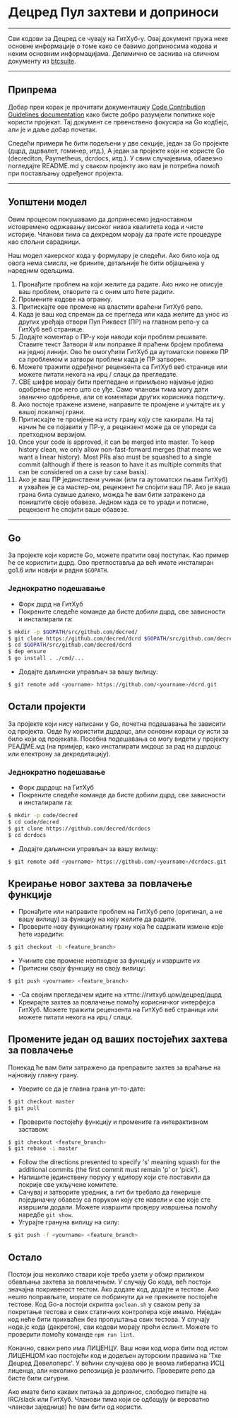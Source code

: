 # Децред Пул захтеви и доприноси 

---

Сви кодови за Децред се чувају на ГитХуб-у. Овај документ пружа неке основне информације о томе како се бавимо доприносима кодова и неким основним информацијама. Делимично се заснива на сличном документу из [btcsuite](https://github.com/btcsuite).

---

## Припрема 

Добар први корак је прочитати документацију [Code Contribution Guidelines documentation](https://github.com/decred/dcrd/blob/master/docs/code_contribution_guidelines.md) како бисте добро разумјели политике које користи
пројекат. Тај документ се првенствено фокусира на Go кодбејс, али је и даље добар почетак.

Следећи примери ће бити подељени у две секције, један за Go пројекте (дцрд, дцрвалет, гоминер, итд.), А један за пројекте који не користе Go (decrediton, Paymetheus, dcrdocs, итд.). У свим случајевима, обавезно погледајте README.md у сваком пројекту ако вам је потребна помоћ при постављању одређеног пројекта.

---

## Уопштени модел 

Овим процесом покушавамо да допринесемо једноставном истовремено одржавању високог нивоа квалитета кода и чисте историје. Чланови тима са декредом морају да прате исте процедуре као спољни сарадници.

Наш модел хакерског кода у формулару је следећи. Ако било која од овога нема смисла, не брините, детаљније ће бити објашњена у наредним одељцима.

1. Пронађите проблем на који желите да радите. Ако нико не описује ваш проблем, отворите га с оним што ћете радити.
1. Промените кодове на огранку.
1. Притискајте ове промене на властити враћени ГитХуб репо.
1. Када је ваш код спреман да се прегледа или када желите да унос из других уређаја отвори Пул Риквест (ПР) на главном репо-у са ГитХуб веб странице.
1. Додајте коментар о ПР-у који наводи који проблем решавате. Ставите текст Затвори # или поправке # праћени бројем проблема на једној линији. Ово ће омогућити ГитХуб да аутоматски повеже ПР са проблемом и затвори проблем када је ПР затворен.
1. Можете тражити одређеног рецензента са ГитХуб веб странице или можете питати некога на ирц / слацк да прегледате.
1. СВЕ шифре морају бити прегледане и примљено најмање једно одобрење пре него што се уђе. Само чланови тима могу дати званично одобрење, али се коментари других корисника подстичу.
1. Ако постоје тражене измене, направите те промјене и учитајте их у вашој локалној грани.
1. Притискајте те промјене на исту грану коју сте хакирали. На тај начин ће се појавити у ПР-у, а рецензент може да се упореди са претходном верзијом.
1. Once your code is approved, it can be merged into master.  To keep history clean, we only allow non-fast-forward merges (that means we want a linear history).  Most PRs also must be squashed to a single commit (although if there is reason to have it as multiple commits that can be considered on a case by case basis).
1. Ако је ваш ПР јединствени учинак (или га аутоматски гњави ГитХуб) и ухваћен је са мастер-ом, рецензент ће спојити ваш ПР. Ако је ваша грана била сувише далеко, можда ће вам бити затражено да поништите своје обавезе. Једном када се то уради и потисне, рецензент ће спојити ваше обавезе.

---

## Go 

За пројекте који користе Go, можете пратити овај поступак. Као пример ће се користити дцрд. Ово претпоставља да већ имате инсталиран go1.6 или новији и радни `$GOPATH`.

### Једнократно подешавање
- Форк дцрд на ГитХуб
- Покрените следеће команде да бисте добили дцрд, све зависности и инсталирали га:

```bash
$ mkdir -p $GOPATH/src/github.com/decred/
$ git clone https://github.com/decred/dcrd $GOPATH/src/github.com/decred/dcrd
$ cd $GOPATH/src/github.com/decred/dcrd
$ dep ensure
$ go install . ./cmd/...
```

- Додајте даљински управљач за вашу вилицу:

```bash
$ git remote add <yourname> https://github.com/<yourname>/dcrd.git
```

## Остали пројекти 

За пројекте који нису написани у Go, почетна подешавања ће зависити од пројекта. Овде ћу користити дцрдоцс, али основни кораци су исти за било који од пројеката. Посебна подешавања се могу видети у пројекту РЕАДМЕ.мд (на примјер, како инсталирати мкдоцс за рад на дцрдоцс или електрону за декредитацију).

### Једнократно подешавање 
- Форк дцрдоцс на ГитХуб
- Покрените следеће команде да бисте добили дцрд, све зависности и инсталирали га:

```bash
$ mkdir -p code/decred
$ cd code/decred
$ git clone https://github.com/decred/dcrdocs
$ cd dcrdocs
```

- Додајте даљински управљач за вашу вилицу:

```bash
$ git remote add <yourname> https://github.com/<yourname>/dcrdocs.git
```

## Креирање новог захтева за повлачење функције 
- Пронађите или направите проблем на ГитХуб репо (оригинал, а не вашу вилицу) за функцију на коју желите да радите.
- Проверите нову функционалну грану која ће садржати измене које ћете израдити:

```bash
$ git checkout -b <feature_branch>
```
- Учините све промене неопходне за функцију и извршите их
- Притисни своју функцију на своју вилицу:

```bash
$ git push <yourname> <feature_branch>
```
- -Са својим прегледачем идите на хттпс://гитхуб.цом/децред/дцрд
- Креирајте захтев за повлачење помоћу корисничког интерфејса ГитХуб. Можете тражити рецензента на ГитХуб веб страници или можете питати некога на ирц / слацк.

## Промените један од ваших постојећих захтева за повлачење 

Понекад ће вам бити затражено да преправите захтев за враћање на најновију главну грану.

- Уверите се да је главна грана уп-то-дате:

```bash
$ git checkout master
$ git pull
```
- Проверите постојећу функцију и промените га интерактивном заставом:

```bash
$ git checkout <feature_branch>
$ git rebase -i master
```
- Follow the directions presented to specify 's' meaning squash for the additional commits (the first commit must remain 'p' or 'pick').
- Напишите јединствену поруку у едитору који сте поставили да покрије све укључене комитете.
- Сачувај и затворите уредник, а гит би требало да генерише појединачну обавезу са поруком коју сте навели и све које сте извршили додали. Можете извршити провјеру извршења помоћу наредбе ```git show```.
- Угурајте грануна вилицу  на силу:

```bash
$ git push -f <yourname> <feature_branch>
```

## Остало 

Постоји још неколико ствари које треба узети у обзир приликом обављања захтева за повлачењем. У случају Go кода, већ постоји значајна покривеност тестом. Ако додате код, додајте и тестове. Ако нешто поправљате, морате се побринути да не прекинете постојеће тестове. Код Go-а постоји скрипта ```goclean.sh``` у сваком репу за покретање тестова и свих статичких контролера које имамо. Ниједан код неће бити прихваћен без пропуштања свих тестова. У случају ноде.јс кода (декретон), сви кодови морају проћи еслинт. Можете то проверити помоћу команде ```npm run lint```.

Коначно, сваки репо има ЛИЦЕНЦУ. Ваш нови код мора бити под истом ЛИЦЕНЦОМ као постојећи код и додељен ауторским правима на 'Тхе Децред Девелоперс'. У већини случајева ово је веома либерална ИСЦ лиценца, али неколико репозиција је различито. Проверите репо да бисте били сигурни.

Ако имате било каквих питања за допринос, слободно питајте на IRC/slack или ГитХуб. Чланови тима који се одбацују (и вероватно чланови заједнице) ће вам бити од користи.
